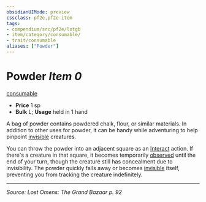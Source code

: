 ```yaml
---
obsidianUIMode: preview
cssclass: pf2e,pf2e-item
tags:
- compendium/src/pf2e/lotgb
- item/category/consumable/
- trait/consumable
aliases: ["Powder"]
---
```

# Powder *Item 0*  
[consumable](rules/traits/consumable.md "Consumable Item Trait")  

- **Price** 1 sp
- **Bulk** L; **Usage** held in 1 hand

A bag of powder contains powdered chalk, flour, or similar materials. In addition to other uses for powder, it can be handy while adventuring to help pinpoint [invisible](rules/conditions.md#Invisible) creatures.

You can throw the powder into an adjacent square as an [Interact](rules/actions/interact.md) action. If there's a creature in that square, it becomes temporarily [observed](rules/conditions.md#Observed) until the end of your turn, though the creature still has concealment due to invisibility. The powder quickly falls away or becomes [invisible](rules/conditions.md#Invisible) itself, preventing you from tracking the creature indefinitely.


---
*Source: Lost Omens: The Grand Bazaar p. 92*
